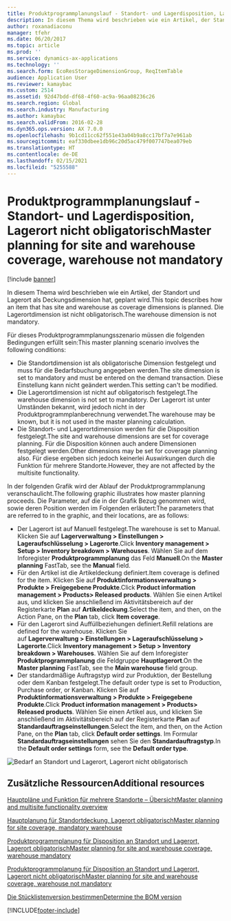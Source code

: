 ```yaml
---
title: Produktprogrammplanungslauf - Standort- und Lagerdisposition, Lagerort nicht obligatorisch
description: In diesem Thema wird beschrieben wie ein Artikel, der Standort und Lagerort als Deckungsdimension hat, geplant wird. Die Lagerortdimension ist nicht obligatorisch.
author: roxanadiaconu
manager: tfehr
ms.date: 06/20/2017
ms.topic: article
ms.prod: ''
ms.service: dynamics-ax-applications
ms.technology: ''
ms.search.form: EcoResStorageDimensionGroup, ReqItemTable
audience: Application User
ms.reviewer: kamaybac
ms.custom: 2514
ms.assetid: 92d47bdd-df68-4f60-ac9a-96aa08236c26
ms.search.region: Global
ms.search.industry: Manufacturing
ms.author: kamaybac
ms.search.validFrom: 2016-02-28
ms.dyn365.ops.version: AX 7.0.0
ms.openlocfilehash: 9b1cd11cc62f551e43a04b9a8cc17bf7a7e961ab
ms.sourcegitcommit: eaf330dbee1db96c20d5ac479f007747bea079eb
ms.translationtype: HT
ms.contentlocale: de-DE
ms.lasthandoff: 02/15/2021
ms.locfileid: "5255588"
---
```

# <a name="master-planning-for-site-and-warehouse-coverage-warehouse-not-mandatory"></a><span data-ttu-id="10234-104">Produktprogrammplanungslauf - Standort- und Lagerdisposition, Lagerort nicht obligatorisch</span><span class="sxs-lookup"><span data-stu-id="10234-104">Master planning for site and warehouse coverage, warehouse not mandatory</span></span>

[!include [banner](../includes/banner.md)]

<span data-ttu-id="10234-105">In diesem Thema wird beschrieben wie ein Artikel, der Standort und Lagerort als Deckungsdimension hat, geplant wird.</span><span class="sxs-lookup"><span data-stu-id="10234-105">This topic describes how an item that has site and warehouse as coverage dimensions is planned.</span></span> <span data-ttu-id="10234-106">Die Lagerortdimension ist nicht obligatorisch.</span><span class="sxs-lookup"><span data-stu-id="10234-106">The warehouse dimension is not mandatory.</span></span>

<span data-ttu-id="10234-107">Für dieses Produktprogrammplanungsszenario müssen die folgenden Bedingungen erfüllt sein:</span><span class="sxs-lookup"><span data-stu-id="10234-107">This master planning scenario involves the following conditions:</span></span>

-   <span data-ttu-id="10234-108">Die Standortdimension ist als obligatorische Dimension festgelegt und muss für die Bedarfsbuchung angegeben werden.</span><span class="sxs-lookup"><span data-stu-id="10234-108">The site dimension is set to mandatory and must be entered on the demand transaction.</span></span> <span data-ttu-id="10234-109">Diese Einstellung kann nicht geändert werden.</span><span class="sxs-lookup"><span data-stu-id="10234-109">This setting can't be modified.</span></span>
-   <span data-ttu-id="10234-110">Die Lagerortdimension ist nicht auf obligatorisch festgelegt.</span><span class="sxs-lookup"><span data-stu-id="10234-110">The warehouse dimension is not set to mandatory.</span></span> <span data-ttu-id="10234-111">Der Lagerort ist unter Umständen bekannt, wird jedoch nicht in der Produktprogrammplanberechnung verwendet.</span><span class="sxs-lookup"><span data-stu-id="10234-111">The warehouse may be known, but it is not used in the master planning calculation.</span></span>
-   <span data-ttu-id="10234-112">Die Standort- und Lagerortdimension werden für die Disposition festgelegt.</span><span class="sxs-lookup"><span data-stu-id="10234-112">The site and warehouse dimensions are set for coverage planning.</span></span> <span data-ttu-id="10234-113">Für die Disposition können auch andere Dimensionen festgelegt werden.</span><span class="sxs-lookup"><span data-stu-id="10234-113">Other dimensions may be set for coverage planning also.</span></span> <span data-ttu-id="10234-114">Für diese ergeben sich jedoch keinerlei Auswirkungen durch die Funktion für mehrere Standorte.</span><span class="sxs-lookup"><span data-stu-id="10234-114">However, they are not affected by the multisite functionality.</span></span>

<span data-ttu-id="10234-115">In der folgenden Grafik wird der Ablauf der Produktprogrammplanung veranschaulicht.</span><span class="sxs-lookup"><span data-stu-id="10234-115">The following graphic illustrates how master planning proceeds.</span></span> <span data-ttu-id="10234-116">Die Parameter, auf die in der Grafik Bezug genommen wird, sowie deren Position werden im Folgenden erläutert:</span><span class="sxs-lookup"><span data-stu-id="10234-116">The parameters that are referred to in the graphic, and their locations, are as follows:</span></span>
-   <span data-ttu-id="10234-117">Der Lagerort ist auf Manuell festgelegt.</span><span class="sxs-lookup"><span data-stu-id="10234-117">The warehouse is set to Manual.</span></span> <span data-ttu-id="10234-118">Klicken Sie auf **Lagerverwaltung &gt; Einstellungen &gt; Lageraufschlüsselung &gt; Lagerorte**.</span><span class="sxs-lookup"><span data-stu-id="10234-118">Click **Inventory management &gt; Setup &gt; Inventory breakdown &gt; Warehouses**.</span></span> <span data-ttu-id="10234-119">Wählen Sie auf dem Inforegister **Produktprogrammplanung** das Feld **Manuell**.</span><span class="sxs-lookup"><span data-stu-id="10234-119">On the **Master planning** FastTab, see the **Manual** field.</span></span>
-   <span data-ttu-id="10234-120">Für den Artikel ist die Artikeldeckung definiert.</span><span class="sxs-lookup"><span data-stu-id="10234-120">Item coverage is defined for the item.</span></span> <span data-ttu-id="10234-121">Klicken Sie auf **Produktinformationsverwaltung &gt; Produkte &gt; Freigegebene Produkte**.</span><span class="sxs-lookup"><span data-stu-id="10234-121">Click **Product information management &gt; Products&gt; Released products**.</span></span> <span data-ttu-id="10234-122">Wählen Sie einen Artikel aus, und klicken Sie anschließend im Aktivitätsbereich auf der Registerkarte **Plan** auf **Artikeldeckung**.</span><span class="sxs-lookup"><span data-stu-id="10234-122">Select the item, and then, on the Action Pane, on the **Plan** tab, click **Item coverage**.</span></span>
-   <span data-ttu-id="10234-123">Für den Lagerort sind Auffüllbeziehungen definiert.</span><span class="sxs-lookup"><span data-stu-id="10234-123">Refill relations are defined for the warehouse.</span></span> <span data-ttu-id="10234-124">Klicken Sie auf **Lagerverwaltung &gt; Einstellungen &gt; Lageraufschlüsselung &gt; Lagerorte**.</span><span class="sxs-lookup"><span data-stu-id="10234-124">Click **Inventory management &gt; Setup &gt; Inventory breakdown &gt; Warehouses**.</span></span> <span data-ttu-id="10234-125">Wählen Sie auf dem Inforegister **Produktprogrammplanung** die Feldgruppe **Hauptlagerort**.</span><span class="sxs-lookup"><span data-stu-id="10234-125">On the **Master planning** FastTab, see the **Main warehouse** field group.</span></span>
-   <span data-ttu-id="10234-126">Der standardmäßige Auftragstyp wird zur Produktion, der Bestellung oder dem Kanban festgelegt.</span><span class="sxs-lookup"><span data-stu-id="10234-126">The default order type is set to Production, Purchase order, or Kanban.</span></span> <span data-ttu-id="10234-127">Klicken Sie auf **Produktinformationsverwaltung &gt; Produkte &gt; Freigegebene Produkte**.</span><span class="sxs-lookup"><span data-stu-id="10234-127">Click **Product information management &gt; Products&gt; Released products**.</span></span> <span data-ttu-id="10234-128">Wählen Sie einen Artikel aus, und klicken Sie anschließend im Aktivitätsbereich auf der Registerkarte **Plan** auf **Standardauftragseinstellungen**.</span><span class="sxs-lookup"><span data-stu-id="10234-128">Select the item, and then, on the Action Pane, on the **Plan** tab, click **Default order settings**.</span></span> <span data-ttu-id="10234-129">Im Formular **Standardauftragseinstellungen** sehen Sie den **Standardauftragstyp**.</span><span class="sxs-lookup"><span data-stu-id="10234-129">In the **Default order settings** form, see the **Default order type**.</span></span>

![Bedarf an Standort und Lagerort, Lagerort nicht obligatorisch](./media/multisitedemandexplosionscenarioforsiteandwarehousecoveragewarehousenotmandatory.jpg)



<a name="additional-resources"></a><span data-ttu-id="10234-131">Zusätzliche Ressourcen</span><span class="sxs-lookup"><span data-stu-id="10234-131">Additional resources</span></span>
--------

[<span data-ttu-id="10234-132">Hauptpläne und Funktion für mehrere Standorte – Übersicht</span><span class="sxs-lookup"><span data-stu-id="10234-132">Master planning and multisite functionality overview</span></span>](master-plan-multisite-functionality.md)

[<span data-ttu-id="10234-133">Hauptplanung für Standortdeckung, Lagerort obligatorisch</span><span class="sxs-lookup"><span data-stu-id="10234-133">Master planning for site coverage, mandatory warehouse</span></span>](master-plan-site-warehouse-coverage-warehouse-mandatory.md)

[<span data-ttu-id="10234-134">Produktprogrammplanung für Disposition an Standort und Lagerort, Lagerort obligatorisch</span><span class="sxs-lookup"><span data-stu-id="10234-134">Master planning for site and warehouse coverage, warehouse mandatory</span></span>](master-plan-site-coverage-warehouse-mandatory.md)

[<span data-ttu-id="10234-135">Produktprogrammplanung für Disposition an Standort und Lagerort, Lagerort nicht obligatorisch</span><span class="sxs-lookup"><span data-stu-id="10234-135">Master planning for site and warehouse coverage, warehouse not mandatory</span></span>](master-plan-site-coverage-warehouse-not-mandatory.md)

[<span data-ttu-id="10234-136">Die Stücklistenversion bestimmen</span><span class="sxs-lookup"><span data-stu-id="10234-136">Determine the BOM version</span></span>](master-plan-bom-version-determined.md)





[!INCLUDE[footer-include](../../includes/footer-banner.md)]